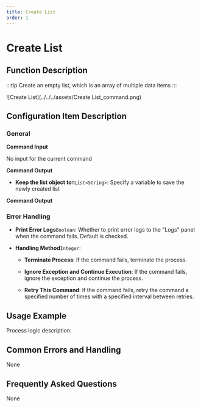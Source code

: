 ```yaml
---
title: Create List
order: 1
---
```


# Create List

## Function Description

:::tip 
Create an empty list, which is an array of multiple data items
:::

![Create List](../../../assets/Create List_command.png)

## Configuration Item Description

### General

**Command Input**

No input for the current command


**Command Output**

- **Keep the list object to**`TList<String>`: Specify a variable to save the newly created list


**Command Output**

### Error Handling

- **Print Error Logs**`Boolean`: Whether to print error logs to the "Logs" panel when the command fails. Default is checked. 

- **Handling Method**`Integer`:

    - **Terminate Process**: If the command fails, terminate the process.

    - **Ignore Exception and Continue Execution**: If the command fails, ignore the exception and continue the process.

    - **Retry This Command**: If the command fails, retry the command a specified number of times with a specified interval between retries.

## Usage Example

Process logic description:

## Common Errors and Handling

None

## Frequently Asked Questions

None

